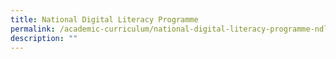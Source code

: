 ```yaml
---
title: National Digital Literacy Programme
permalink: /academic-curriculum/national-digital-literacy-programme-ndlp
description: ""
---
```


